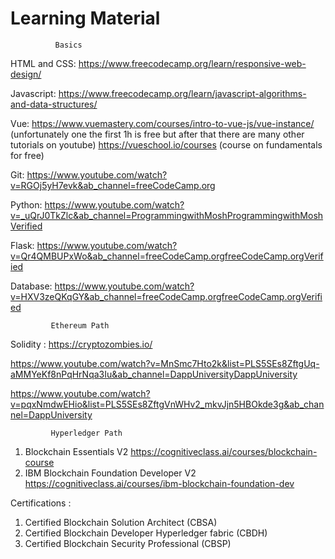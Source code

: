 # Learning Material
              Basics 
HTML and CSS:
https://www.freecodecamp.org/learn/responsive-web-design/ 

Javascript:
https://www.freecodecamp.org/learn/javascript-algorithms-and-data-structures/

Vue:
https://www.vuemastery.com/courses/intro-to-vue-js/vue-instance/ (unfortunately one the first 1h is free but after that there are many other tutorials on youtube)
https://vueschool.io/courses (course on fundamentals for free)

Git:
https://www.youtube.com/watch?v=RGOj5yH7evk&ab_channel=freeCodeCamp.org

Python:
https://www.youtube.com/watch?v=_uQrJ0TkZlc&ab_channel=ProgrammingwithMoshProgrammingwithMoshVerified

Flask:
https://www.youtube.com/watch?v=Qr4QMBUPxWo&ab_channel=freeCodeCamp.orgfreeCodeCamp.orgVerified

Database:
https://www.youtube.com/watch?v=HXV3zeQKqGY&ab_channel=freeCodeCamp.orgfreeCodeCamp.orgVerified


             Ethereum Path

Solidity : 
https://cryptozombies.io/

https://www.youtube.com/watch?v=MnSmc7Hto2k&list=PLS5SEs8ZftgUq-aMMYeKf8nPqHrNqa3Iu&ab_channel=DappUniversityDappUniversity 

https://www.youtube.com/watch?v=pqxNmdwEHio&list=PLS5SEs8ZftgVnWHv2_mkvJjn5HBOkde3g&ab_channel=DappUniversity


             Hyperledger Path

1. Blockchain Essentials V2 
https://cognitiveclass.ai/courses/blockchain-course
2. IBM Blockchain Foundation Developer V2
https://cognitiveclass.ai/courses/ibm-blockchain-foundation-dev

Certifications :
1. Certified Blockchain Solution Architect (CBSA)
2. Certified Blockchain Developer Hyperledger fabric (CBDH)
3. Certified Blockchain Security Professional (CBSP)


